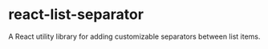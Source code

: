 # react-list-separator
A React utility library for adding customizable separators between list items.
